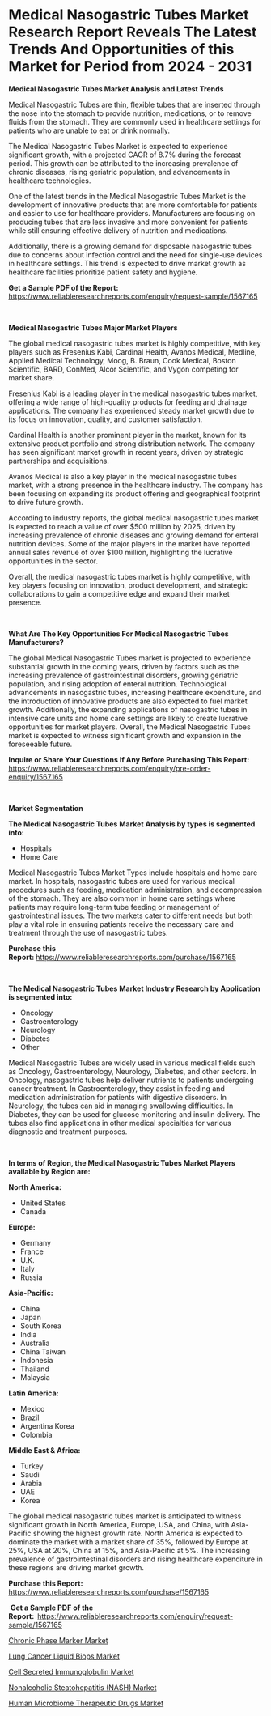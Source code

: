 <p><h1>Medical Nasogastric Tubes Market Research Report Reveals The Latest Trends And Opportunities of this Market for Period from 2024 - 2031</h1></p><p><strong>Medical Nasogastric Tubes Market Analysis and Latest Trends</strong></p>
<p><p>Medical Nasogastric Tubes are thin, flexible tubes that are inserted through the nose into the stomach to provide nutrition, medications, or to remove fluids from the stomach. They are commonly used in healthcare settings for patients who are unable to eat or drink normally.</p><p>The Medical Nasogastric Tubes Market is expected to experience significant growth, with a projected CAGR of 8.7% during the forecast period. This growth can be attributed to the increasing prevalence of chronic diseases, rising geriatric population, and advancements in healthcare technologies.</p><p>One of the latest trends in the Medical Nasogastric Tubes Market is the development of innovative products that are more comfortable for patients and easier to use for healthcare providers. Manufacturers are focusing on producing tubes that are less invasive and more convenient for patients while still ensuring effective delivery of nutrition and medications.</p><p>Additionally, there is a growing demand for disposable nasogastric tubes due to concerns about infection control and the need for single-use devices in healthcare settings. This trend is expected to drive market growth as healthcare facilities prioritize patient safety and hygiene.</p></p>
<p><strong>Get a Sample PDF of the Report:&nbsp;</strong> <a href="https://www.reliableresearchreports.com/enquiry/request-sample/1567165">https://www.reliableresearchreports.com/enquiry/request-sample/1567165</a></p>
<p>&nbsp;</p>
<p><strong>Medical Nasogastric Tubes Major Market Players</strong></p>
<p><p>The global medical nasogastric tubes market is highly competitive, with key players such as Fresenius Kabi, Cardinal Health, Avanos Medical, Medline, Applied Medical Technology, Moog, B. Braun, Cook Medical, Boston Scientific, BARD, ConMed, Alcor Scientific, and Vygon competing for market share.</p><p>Fresenius Kabi is a leading player in the medical nasogastric tubes market, offering a wide range of high-quality products for feeding and drainage applications. The company has experienced steady market growth due to its focus on innovation, quality, and customer satisfaction.</p><p>Cardinal Health is another prominent player in the market, known for its extensive product portfolio and strong distribution network. The company has seen significant market growth in recent years, driven by strategic partnerships and acquisitions.</p><p>Avanos Medical is also a key player in the medical nasogastric tubes market, with a strong presence in the healthcare industry. The company has been focusing on expanding its product offering and geographical footprint to drive future growth.</p><p>According to industry reports, the global medical nasogastric tubes market is expected to reach a value of over $500 million by 2025, driven by increasing prevalence of chronic diseases and growing demand for enteral nutrition devices. Some of the major players in the market have reported annual sales revenue of over $100 million, highlighting the lucrative opportunities in the sector.</p><p>Overall, the medical nasogastric tubes market is highly competitive, with key players focusing on innovation, product development, and strategic collaborations to gain a competitive edge and expand their market presence.</p></p>
<p>&nbsp;</p>
<p><strong>What Are The Key Opportunities For Medical Nasogastric Tubes Manufacturers?</strong></p>
<p><p>The global Medical Nasogastric Tubes market is projected to experience substantial growth in the coming years, driven by factors such as the increasing prevalence of gastrointestinal disorders, growing geriatric population, and rising adoption of enteral nutrition. Technological advancements in nasogastric tubes, increasing healthcare expenditure, and the introduction of innovative products are also expected to fuel market growth. Additionally, the expanding applications of nasogastric tubes in intensive care units and home care settings are likely to create lucrative opportunities for market players. Overall, the Medical Nasogastric Tubes market is expected to witness significant growth and expansion in the foreseeable future.</p></p>
<p><strong>Inquire or Share Your Questions If Any Before Purchasing This Report:</strong> <a href="https://www.reliableresearchreports.com/enquiry/pre-order-enquiry/1567165">https://www.reliableresearchreports.com/enquiry/pre-order-enquiry/1567165</a></p>
<p>&nbsp;</p>
<p><strong>Market Segmentation</strong></p>
<p><strong>The Medical Nasogastric Tubes Market Analysis by types is segmented into:</strong></p>
<p><ul><li>Hospitals</li><li>Home Care</li></ul></p>
<p><p>Medical Nasogastric Tubes Market Types include hospitals and home care market. In hospitals, nasogastric tubes are used for various medical procedures such as feeding, medication administration, and decompression of the stomach. They are also common in home care settings where patients may require long-term tube feeding or management of gastrointestinal issues. The two markets cater to different needs but both play a vital role in ensuring patients receive the necessary care and treatment through the use of nasogastric tubes.</p></p>
<p><strong>Purchase this Report:&nbsp;</strong><a href="https://www.reliableresearchreports.com/purchase/1567165">https://www.reliableresearchreports.com/purchase/1567165</a></p>
<p>&nbsp;</p>
<p><strong>The Medical Nasogastric Tubes Market Industry Research by Application is segmented into:</strong></p>
<p><ul><li>Oncology</li><li>Gastroenterology</li><li>Neurology</li><li>Diabetes</li><li>Other</li></ul></p>
<p><p>Medical Nasogastric Tubes are widely used in various medical fields such as Oncology, Gastroenterology, Neurology, Diabetes, and other sectors. In Oncology, nasogastric tubes help deliver nutrients to patients undergoing cancer treatment. In Gastroenterology, they assist in feeding and medication administration for patients with digestive disorders. In Neurology, the tubes can aid in managing swallowing difficulties. In Diabetes, they can be used for glucose monitoring and insulin delivery. The tubes also find applications in other medical specialties for various diagnostic and treatment purposes.</p></p>
<p>&nbsp;</p>
<p><strong>In terms of Region, the Medical Nasogastric Tubes Market Players available by Region are:</strong></p>
<p>
    <p> <strong> North America: </strong>
        <ul>
            <li>United States</li>
            <li>Canada</li>
        </ul>
        </p> 
    <p> <strong> Europe: </strong>
        <ul>
            <li>Germany</li>
            <li>France</li>
            <li>U.K.</li>
            <li>Italy</li>
            <li>Russia</li>
        </ul>
        </p> 
    <p> <strong> Asia-Pacific: </strong>
        <ul>
            <li>China</li>
            <li>Japan</li>
            <li>South Korea</li>
            <li>India</li>
            <li>Australia</li>
            <li>China Taiwan</li>
            <li>Indonesia</li>
            <li>Thailand</li>
            <li>Malaysia</li>
        </ul>
        </p> 
    <p> <strong> Latin America: </strong>
        <ul>
            <li>Mexico</li>
            <li>Brazil</li>
            <li>Argentina Korea</li>
            <li>Colombia</li>
        </ul>
        </p> 
    <p> <strong> Middle East & Africa: </strong>
        <ul>
            <li>Turkey</li>
            <li>Saudi</li>
            <li>Arabia</li>
            <li>UAE</li>
            <li>Korea</li>
        </ul>
    </p>
    </p>
<p><p>The global medical nasogastric tubes market is anticipated to witness significant growth in North America, Europe, USA, and China, with Asia-Pacific showing the highest growth rate. North America is expected to dominate the market with a market share of 35%, followed by Europe at 25%, USA at 20%, China at 15%, and Asia-Pacific at 5%. The increasing prevalence of gastrointestinal disorders and rising healthcare expenditure in these regions are driving market growth.</p></p>
<p><strong>Purchase this Report: </strong><a href="https://www.reliableresearchreports.com/purchase/1567165">https://www.reliableresearchreports.com/purchase/1567165</a></p>
<p>&nbsp;<strong>Get a Sample PDF of the Report:&nbsp;&nbsp;</strong><a href="https://www.reliableresearchreports.com/enquiry/request-sample/1567165">https://www.reliableresearchreports.com/enquiry/request-sample/1567165</a></p>
<p><strong></strong></p>
<p><p><a href="https://medium.com/@jarredmertz/chronic-phase-marker-market-insight-market-trends-growth-forecasted-from-2024-to-2031-ce8ec7a8868e">Chronic Phase Marker Market</a></p><p><a href="https://medium.com/@jarredmertz/lung-cancer-liquid-biops-market-trends-and-market-analysis-forecasted-for-period-2024-2031-d16a47929f7d">Lung Cancer Liquid Biops Market</a></p><p><a href="https://medium.com/@jarredmertz/cell-secreted-immunoglobulin-market-exploring-market-share-market-trends-and-future-growth-b8a63096315a">Cell Secreted Immunoglobulin Market</a></p><p><a href="https://medium.com/@jarredmertz/nonalcoholic-steatohepatitis-nash-market-trends-forecast-and-competitive-analysis-to-2031-01b2e45d0af8">Nonalcoholic Steatohepatitis (NASH) Market</a></p><p><a href="https://medium.com/@jarredmertz/human-microbiome-therapeutic-drugs-market-trends-and-market-analysis-forecasted-for-period-1e41e720efe2">Human Microbiome Therapeutic Drugs Market</a></p></p>